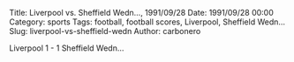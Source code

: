 Title: Liverpool vs. Sheffield Wedn…, 1991/09/28
Date: 1991/09/28 00:00
Category: sports
Tags: football, football scores, Liverpool, Sheffield Wedn…
Slug: liverpool-vs-sheffield-wedn
Author: carbonero


Liverpool 1 - 1 Sheffield Wedn…
